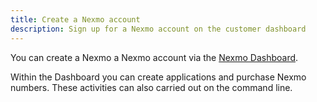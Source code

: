 ```yaml
---
title: Create a Nexmo account
description: Sign up for a Nexmo account on the customer dashboard
---
```


You can create a Nexmo a Nexmo account via the [Nexmo Dashboard](https://dashboard.nexmo.com/sign-in).

Within the Dashboard you can create applications and purchase Nexmo numbers. These activities can also carried out on the command line.
